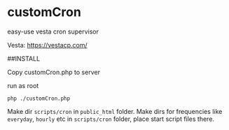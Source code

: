 # customCron
easy-use vesta cron supervisor

Vesta: https://vestacp.com/

##INSTALL

Copy customCron.php to server

run as root

`php ./customCron.php`

Make dir `scripts/cron` in `public_html` folder. 
Make dirs for frequencies like `everyday`, `hourly` etc in `scripts/cron` folder, place start script files there.
